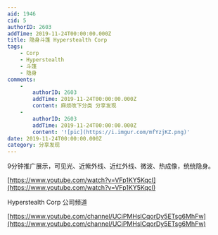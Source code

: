 ```yaml
---
aid: 1946
cid: 5
authorID: 2603
addTime: 2019-11-24T00:00:00.000Z
title: 隐身斗篷 Hyperstealth Corp
tags:
    - Corp
    - Hyperstealth
    - 斗篷
    - 隐身
comments:
    -
        authorID: 2603
        addTime: 2019-11-24T00:00:00.000Z
        content: 麻烦改下分类 分享发现
    -
        authorID: 2603
        addTime: 2019-11-24T00:00:00.000Z
        content: '![pic](https://i.imgur.com/mfYzjKZ.png)'
date: 2019-11-24T00:00:00.000Z
category: 分享发现
---
```


9分钟推广展示，可见光、近紫外线、近红外线、微波、热成像，统统隐身。

[https://www.youtube.com/watch?v=VFp1KY5KqcI](https://www.youtube.com/watch?v=VFp1KY5KqcI)

Hyperstealth Corp 公司频道

[https://www.youtube.com/channel/UCiPMHslCqorDy5ETsg6MhFw](https://www.youtube.com/channel/UCiPMHslCqorDy5ETsg6MhFw)
